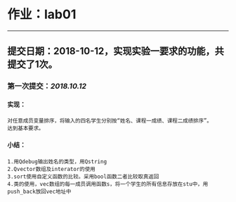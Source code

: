 ﻿# 作业：lab01
---
## 提交日期：2018-10-12，实现实验一要求的功能，共提交了1次。

### 第一次提交：*2018.10.12*
  #### 实现：   
    对任意成员变量排序，将输入的四名学生分别按“姓名、课程一成绩、课程二成绩排序”。 
    达到基本要求。
  #### 小结：
    1.用Qdebug输出姓名的类型，用Qstring
    2.Qvector数组及interator的使用
    3.sort使用自定义函数的比较。采用bool函数二者比较取真返回
    4.类的使用，vec数组的每一成员调用函数s，将一个学生的所有信息存放在stu中，用push_back放回vec地址中
